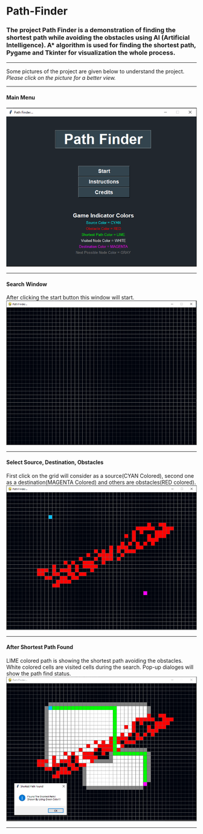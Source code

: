 # Path-Finder

<h3>The project Path Finder is a demonstration of finding the shortest path while avoiding the obstacles using AI (Artificial Intelligence). 
A* algorithm is used for finding the shortest path, Pygame and Tkinter for visualization the whole process.</h3>
<hr>
Some pictures of the project are given below to understand the project. <i>Please click on the picture for a better view.</i>
<hr>
<h4>Main Menu</h4>
<img src="https://github.com/Raiyan13/Path-Finder/blob/master/readme_images/main_menu.PNG" alt="Main Menu Image" width="800px"> 
<hr>
<h4>Search Window</h4>
After clicking the start button this window will start.
<img src="https://github.com/Raiyan13/Path-Finder/blob/master/readme_images/search_grid.PNG" alt="Search Grid Image" width="800px">
<hr>
<h4>Select Source, Destination, Obstacles</h4>
First click on the grid will consider as a source(CYAN Colored), second one as a destination(MAGENTA Colored) and others are obstacles(RED colored).
<img src="https://github.com/Raiyan13/Path-Finder/blob/master/readme_images/obstacles_selected.PNG" alt="Source, Destination, Obstacles" width="800px">
<hr>
<h4>After Shortest Path Found</h4>
LIME colored path is showing the shortest path avoiding the obstacles. White colored cells are visited cells during the search. Pop-up dialoges will show the path find status.
<img src="https://github.com/Raiyan13/Path-Finder/blob/master/readme_images/shortest_path_found.PNG" alt="Shortest Path Found Image" width="800px">
<hr>
